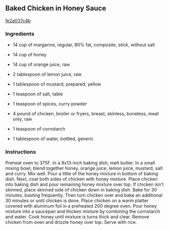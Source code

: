 ## Baked Chicken in Honey Sauce

[fe2a037c4b](http://www.food.com/recipe/baked-chicken-in-honey-sauce-56576)

### Ingredients

 - 14 cup of margarine, regular, 80% fat, composite, stick, without salt

 - 14 cup of honey

 - 14 cup of orange juice, raw

 - 2 tablespoon of lemon juice, raw

 - 1 tablespoon of mustard, prepared, yellow

 - 1 teaspoon of salt, table

 - 1 teaspoon of spices, curry powder

 - 4 pound of chicken, broiler or fryers, breast, skinless, boneless, meat only, raw

 - 1 teaspoon of cornstarch

 - 1 tablespoon of water, bottled, generic

### Instructions

Preheat oven to 375F. In a 9x13-inch baking dish, melt butter. In a small mixing bowl, blend together honey, orange juice, lemon juice, mustard, salt and curry. Mix well. Pour a little of the honey mixture in bottom of baking dish. Next, coat both sides of chicken with honey mixture. Place chicken into baking dish and pour remaining honey mixture over top. If chicken isn't skinned, place skinned side of chicken down in baking dish. Bake for 30 minutes, basting frequently. Then turn chicken over and bake an additional 30 minutes or until chicken is done. Place chicken on a warm platter covered with aluminum foil in a preheated 200 degree oven. Pour honey mixture into a saucepan and thicken mixture by combining the cornstarch and water. Cook honey until mixture is turns thick and clear. Remove chicken from oven and drizzle honey over top. Serve with rice.